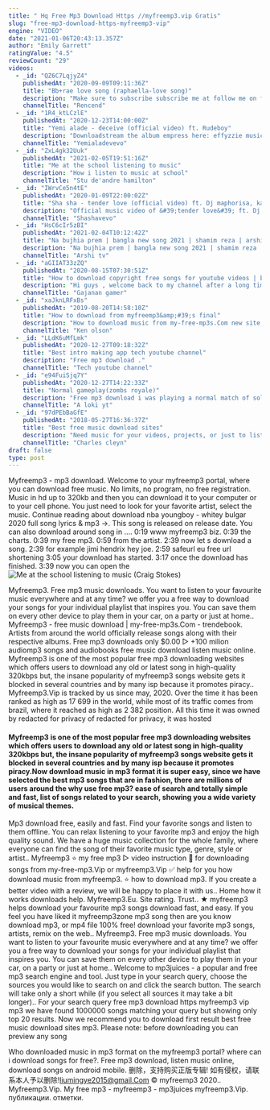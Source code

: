 ```yaml
---
title: " Hq Free Mp3 Download Https //myfreemp3.vip Gratis"
slug: "free-mp3-download-https-myfreemp3-vip"
engine: "VIDEO"
date: "2021-01-06T20:43:13.357Z"
author: "Emily Garrett"
ratingValue: "4.5"
reviewCount: "29"
videos:
  - _id: "QZ6C7LqjyZ4"
    publishedAt: "2020-09-09T09:11:36Z"
    title: "Bb+rae love song (raphaella-love song)"
    description: "Make sure to subscribe subscribe me at follow me on facebook.Com link in the description ⬇️⬇️ free mp3 downloads for the song"
    channelTitle: "Rencend"
  - _id: "1R4_ktLCzlE"
    publishedAt: "2020-12-23T14:00:00Z"
    title: "Yemi alade - deceive (official video) ft. Rudeboy"
    description: "Downloadstream the album empress here: effyzzie music group presents the official video for the track deceive by"
    channelTitle: "Yemialadevevo"
  - _id: "ZxL4gk32Uuk"
    publishedAt: "2021-02-05T19:51:16Z"
    title: "Me at the school listening to music"
    description: "How i listen to music at school"
    channelTitle: "Stu de'andre hamilton"
  - _id: "IWrvCe5n4tE"
    publishedAt: "2020-01-09T22:00:02Z"
    title: "Sha sha - tender love (official video) ft. Dj maphorisa, kabza de small"
    description: "Official music video of &#39;tender love&#39; ft. Dj maphorisa, kabza de small by sha sha download or stream the blossom ep here"
    channelTitle: "Shashavevo"
  - _id: "HsC6cIr5zBI"
    publishedAt: "2021-02-04T10:12:42Z"
    title: "Na bujhia prem | bangla new song 2021 | shamim reza | arshi tv | runa laila | না বুঝিয়া প্রেম |"
    description: "Na bujhia prem | bangla new song 2021 | shamim reza | arshi tv | runa laila | না বুঝিয়া প্রেম | #na_bujhia_prem #artist : shamim reza #lyrics : runa"
    channelTitle: "Arshi tv"
  - _id: "aGIIAT33zZQ"
    publishedAt: "2020-08-15T07:30:51Z"
    title: "How to download copyright free songs for youtube videos | by gajanan gamer"
    description: "Hi guys , welcome back to my channel after a long time sorry for delay of uploading video but i am sure this video will help you very much. About this video:- in"
    channelTitle: "Gajanan gamer"
  - _id: "xaJknLRFxBs"
    publishedAt: "2019-08-20T14:58:10Z"
    title: "How to download from myfreemp3&amp;#39;s final"
    description: "How to download music from my-free-mp3s.Com new site: myfreemp3.Vip background music is not for profit. All rights belong to the music publisher and artist."
    channelTitle: "Ken olson"
  - _id: "LLdK6uMfLmk"
    publishedAt: "2020-12-27T09:18:32Z"
    title: "Best intro making app tech youtube channel"
    description: "Free mp3 download ."
    channelTitle: "Tech youtube channel"
  - _id: "e94FuiSjq7Y"
    publishedAt: "2020-12-27T14:22:33Z"
    title: "Normal gameplay(zombs royale)"
    description: "Free mp3 download i was playing a normal match of solo when i went against some teamers watch till end to see what happens ro them."
    channelTitle: "A loki yt"
  - _id: "97dPEbBaGfE"
    publishedAt: "2018-05-27T16:36:37Z"
    title: "Best free music download sites"
    description: "Need music for your videos, projects, or just to listen to? here is a free 30 day trial on epidemic sound⬇️ hope"
    channelTitle: "Charles cleyn"
draft: false
type: post
---
```


Myfreemp3 - mp3 download. Welcome to your myfreemp3 portal, where you can download free music. No limits, no program, no free registration. Music in hd up to 320kb and then you can download it to your computer or to your cell phone. You just need to look for your favorite artist, select the music. Continue reading about download nba youngboy - whitey bulgar 2020 full song lyrics &amp; mp3 →. This song is released on release date. You can also download around song in …. 0:19 www myfreemp3 biz. 0:39 the charts. 0:39 my free mp3. 0:59 from the artist. 2:39 now let s download a song. 2:39 for example jimi hendrix hey joe. 2:59 safeurl eu free url shortening 3:05 your download has started. 3:17 once the download has finished. 3:39 now you can open the
![Me at the school listening to music (Craig Stokes)](https://i.ytimg.com/vi/ZxL4gk32Uuk/hqdefault.jpg "Me at the school listening to music (Hettie Barker)")

Myfreemp3. Free mp3 music downloads. You want to listen to your favourite music everywhere and at any time? we offer you a free way to download your songs for your individual playlist that inspires you. You can save them on every other device to play them in your car, on a party or just at home.. Myfreemp3 - free music download | my-free-mp3s.Com - trendebook. Artists from around the world officially release songs along with their respective albums. Free mp3 downloads only $0.00 ▷ +100 milion audiomp3 songs and audiobooks free music download listen music online. Myfreemp3 is one of the most popular free mp3 downloading websites which offers users to download any old or latest song in high-quality 320kbps but, the insane popularity of myfreemp3 songs website gets it blocked in several countries and by many isp because it promotes piracy.. Myfreemp3.Vip is tracked by us since may, 2020. Over the time it has been ranked as high as 17 699 in the world, while most of its traffic comes from brazil, where it reached as high as 2 382 position. All this time it was owned by redacted for privacy of redacted for privacy, it was hosted
<!--inArticleAds-->

<!--galleryOne-->

#### Myfreemp3 is one of the most popular free mp3 downloading websites which offers users to download any old or latest song in high-quality 320kbps but, the insane popularity of myfreemp3 songs website gets it blocked in several countries and by many isp because it promotes piracy.Now download music in mp3 format it is super easy, since we have selected the best mp3 songs that are in fashion, there are millions of users around the why use free mp3? ease of search and totally simple and fast, list of songs related to your search, showing you a wide variety of musical themes.
<!--inArticleAds-->

<!--galleryTwo-->

Mp3 download free, easily and fast. Find your favorite songs and listen to them offline. You can relax listening to your favorite mp3 and enjoy the high quality sound. We have a huge music collection for the whole family, where everyone can find the song of their favorite music type, genre, style or artist.. Myfreemp3 ⭐ my free mp3 ▷ video instruction 🥇 for downloading songs from my-free-mp3.Vip or myfreemp3.Vip ✅ help for you how download music from myfreemp3. ⭐ how to download mp3. If you create a better video with a review, we will be happy to place it with us.. Home how it works downloads help. Myfreemp3.Eu. Site rating. Trust.. ★ myfreemp3 helps download your favourite mp3 songs download fast, and easy. If you feel you have liked it myfreemp3zone mp3 song then are you know download mp3, or mp4 file 100% free! download your favorite mp3 songs, artists, remix on the web.. Myfreemp3. Free mp3 music downloads. You want to listen to your favourite music everywhere and at any time? we offer you a free way to download your songs for your individual playlist that inspires you. You can save them on every other device to play them in your car, on a party or just at home.. Welcome to mp3juices - a popular and free mp3 search engine and tool. Just type in your search query, choose the sources you would like to search on and click the search button. The search will take only a short while (if you select all sources it may take a bit longer).. For your search query free mp3 download https myfreemp3 vip mp3 we have found 1000000 songs matching your query but showing only top 20 results. Now we recommend you to download first result best free music download sites mp3. Please note: before downloading you can preview any song
<!--galleryThree-->

Who downloaded music in mp3 format on the myfreemp3 portal? where can i download songs for free?. Free mp3 download, listen music online, download songs on android mobile. 删除，支持购买正版专辑! 如有侵权，请联系本人予以删除!liumingye2015@gmail.Com © myfreemp3 2020.. Myfreemp3.Vip. My free mp3 - myfreemp3 - mp3juices myfreemp3.Vip. публикации. отметки.